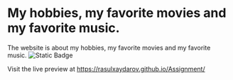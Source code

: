 # My hobbies, my favorite movies and my favorite music.
The website is about my hobbies, my favorite movies and my favorite music.
![Static Badge](https://img.shields.io/badge/the%20education%20purpose-green)


Visit the live preview at https://rasulxaydarov.github.io/Assignment/



